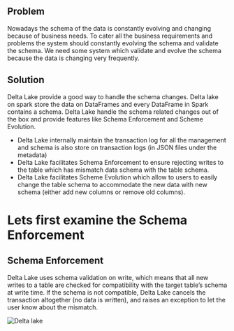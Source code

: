 
## Problem
Nowadays the schema of the data is constantly evolving and changing because of business needs. To cater all the business requirements and problems the system should constantly evolving the schema and validate the schema. We need some system which validate and evolve the schema because the data is changing very frequently.

## Solution
Delta Lake provide a good way to handle the schema changes. Delta lake on spark store the data on DataFrames and every DataFrame in Spark contains a schema. Delta Lake handle the schema related changes out of the box and provide features like Schema Enforcement and Scheme Evolution.

 - Delta Lake internally maintain the transaction log for all the management and schema is also store on transaction logs (in JSON files under the metadata)
 - Delta Lake facilitates Schema Enforcement to ensure rejecting writes to the table which has mismatch data schema with the table schema.
 - Delta Lake facilitates Scheme Evolution which allow to users to easily change the table schema to accommodate the new data with new schema (either add new columns or remove old columns).
 

# Lets first examine the Schema Enforcement

## Schema Enforcement




Delta Lake uses schema validation on write, which means that all new writes to a table are checked for compatibility with the target table’s schema at write time. If the schema is not compatible, Delta Lake cancels the transaction altogether (no data is written), and raises an exception to let the user know about the mismatch.

![Delta lake](https://github.com/gurditsingh/blog/blob/gh-pages/_screenshots/dl_ep3.jpg?raw=true)

<!--stackedit_data:
eyJoaXN0b3J5IjpbLTc2NTMyNzQ3MSwtMjAwNDUxNzMyMiwtMT
Y0MzI2MTY0MywtMTkyODAwNzQ4OSw3NDcwNTkwNzksNjcxNTI4
NTE1LC02OTE4MTc4NDQsMTI1NTEwODYsLTMwMjIxMzU2OSwtNj
Y3NTE4NTAzLC0xNjcwMjg1MzcyLDIwOTU5NDc1NzgsMTI2MDAx
MjIyMywxMjUwNTU2ODUwLDYxOTg2MjU5MiwtMTc1NzQyMzQ0Ni
wtMTgxNzIxOTQsMjExNDIxNTU5NCwxMDQ2NjIxNCwtMTMwNTUy
MzU2N119
-->